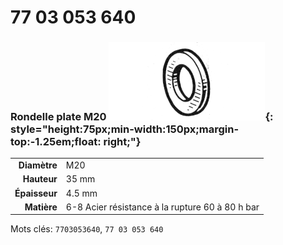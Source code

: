 # 77 03 053 640

### Rondelle plate M20 ![](../assets/images/parts/washer.png){: style="height:75px;min-width:150px;margin-top:-1.25em;float: right;"}

|   |   |
|---:|---|
**Diamètre** | M20
**Hauteur** |35 mm
**Épaisseur** |4.5 mm
**Matière** | 6-8 Acier résistance à la rupture 60 à 80 h bar

Mots clés: `7703053640`, `77 03 053 640`
